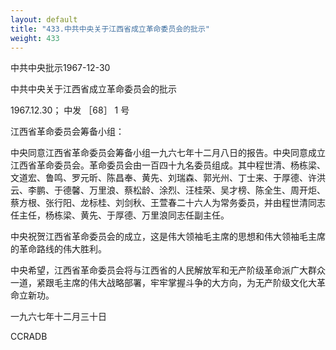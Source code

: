 ```yaml
---
layout: default
title: "433.中共中央关于江西省成立革命委员会的批示"
weight: 433
---
```


中共中央批示1967-12-30

中共中央关于江西省成立革命委员会的批示

1967.12.30； 中发 ［68］ 1 号

江西省革命委员会筹备小组：

中央同意江西省革命委员会筹备小组一九六七年十二月八日的报告。中央同意成立江西省革命委员会。革命委员会由一百四十九名委员组成。其中程世清、杨栋梁、文道宏、鲁鸣、罗元昕、陈昌奉、黄先、刘瑞森、郭光州、丁士来、于厚德、许洪云、李鹏、于德馨、万里浪、蔡松龄、涂烈、汪桂荣、吴才榜、陈全生、周开炬、蔡方根、张行阳、龙标桂、刘剑秋、王萱春二十六人为常务委员，并由程世清同志任主任，杨栋梁、黄先、于厚德、万里浪同志任副主任。

中央祝贺江西省革命委员会的成立，这是伟大领袖毛主席的思想和伟大领袖毛主席的革命路线的伟大胜利。

中央希望，江西省革命委员会将与江西省的人民解放军和无产阶级革命派广大群众一道，紧跟毛主席的伟大战略部署，牢牢掌握斗争的大方向，为无产阶级文化大革命立新功。

一九六七年十二月三十日

CCRADB

